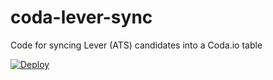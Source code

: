 # coda-lever-sync
Code for syncing Lever (ATS) candidates into a Coda.io table

[![Deploy](https://www.herokucdn.com/deploy/button.svg)](https://heroku.com/deploy?template=https://github.com/brett-hobbs/coda-lever-sync)
